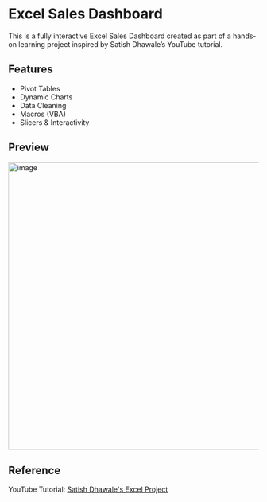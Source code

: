 # Excel Sales Dashboard

This is a fully interactive Excel Sales Dashboard created as part of a hands-on learning project inspired by Satish Dhawale’s YouTube tutorial.

## Features
- Pivot Tables
- Dynamic Charts
- Data Cleaning
- Macros (VBA)
- Slicers & Interactivity

## Preview
<img width="1364" height="578" alt="image" src="https://github.com/user-attachments/assets/5b765a79-d60b-4a16-9cc0-cd803216c5e6" />



## Reference
YouTube Tutorial: [Satish Dhawale's Excel Project](https://www.youtube.com/watch?v=XbyiTh-6k9Q&t=16802s)
